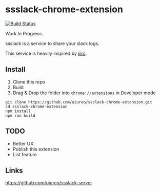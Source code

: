 # ssslack-chrome-extension
[![Build Status](https://travis-ci.org/uiureo/ssslack-chrome-extension.svg?branch=master)](https://travis-ci.org/uiureo/ssslack-chrome-extension)

Work In Progress.

ssslack is a service to share your slack logs.

This service is heavily inspired by [iiirc](http://iiirc.org/).

## Install
1. Clone this repo
2. Build
3. Drag & Drop the folder into `chrome://extensions` in Developer mode

```
git clone https://github.com/uiureo/ssslack-chrome-extension.git
cd ssslack-chrome-extension
npm install
npm run build
```


## TODO
- Better UX
- Publish this extension
- List feature

## Links
https://github.com/uiureo/ssslack-server
